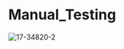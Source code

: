 # Manual_Testing
![17-34820-2](https://github.com/sufiurrhaman/Manual_Testing/assets/90712313/9e37f0a0-1803-4b5f-ab2a-3d9eba5a1d4a)
